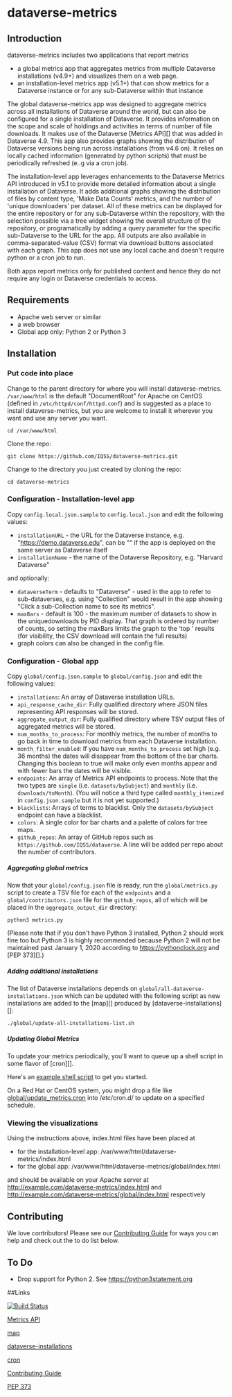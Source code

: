 # dataverse-metrics

## Introduction

dataverse-metrics includes two applications that report metrics

- a global metrics app that aggregates metrics from multiple Dataverse installations (v4.9+) and visualizes them on a web page.
- an installation-level metrics app (v5.1+) that can show metrics for a Dataverse instance or for any sub-Dataverse within that instance

The global dataverse-metrics app was designed to aggregate metrics across all installations of Dataverse around the world, but can also be configured for a single installation of Dataverse. It provides information on the scope and scale of holdings and activities in terms of number of file downloads.  It makes use of the Dataverse [Metrics API][] that was added in Dataverse 4.9. This app also provides graphs showing the distribution of Dataverse versions being run across installations (from v4.6 on). It relies on locally cached information (generated by python scripts) that must be periodically refreshed (e..g via a cron job).

The installation-level app leverages enhancements to the Dataverse Metrics API introduced in v5.1 to provide more detailed information about a single installation of Dataverse. It adds additional graphs showing the distribution of files by content type, 'Make Data Counts' metrics, and the number of 'unique downloaders' per dataset. All of these metrics can be displayed for the entire repository or for any sub-Dataverse within the repository, with the selection possible via a tree widget showing the overall structure of the repository, or programatically by adding a query parameter for the specific sub-Dataverse to the URL for the app. All outputs are also available in comma-separated-value (CSV) format via download buttons associated with each graph. This app does not use any local cache and doesn't require python or a cron job to run.

Both apps report metrics only for published content and hence they do not require any login or Dataverse credentials to access.

## Requirements

- Apache web server or similar
- a web browser
- Global app only: Python 2 or Python 3

## Installation

### Put code into place

Change to the parent directory for where you will install dataverse-metrics. `/var/www/html` is the default "DocumentRoot" for Apache on CentOS (defined in `/etc/httpd/conf/httpd.conf`) and is suggested as a place to install dataverse-metrics, but you are welcome to install it wherever you want and use any server you want.

    cd /var/www/html

Clone the repo:

    git clone https://github.com/IQSS/dataverse-metrics.git

Change to the directory you just created by cloning the repo:

    cd dataverse-metrics

### Configuration - Installation-level app

Copy `config.local.json.sample` to `config.local.json` and edit the following values:

- `installationURL` - the URL for the Dataverse instance, e.g. "https://demo.dataverse.edu", can be "" if the app is deployed on the same server as Dataverse itself
- `installationName` - the name of the Dataverse Repository, e.g. "Harvard Dataverse"

and optionally:

-  `dataverseTerm` - defaults to "Dataverse" - used in the app to refer to sub-dataverses, e.g. using "Collection" would result in the app showing "Click a sub-Collection name to see its metrics".
-  `maxBars` - default is 100 - the maximum number of datasets to show in the uniquedownloads by PID display. That graph is ordered by number of counts, so setting the maxBars limits the graph to the 'top <N>' results (for visibility, the CSV download will contain the full results)
- graph colors can also be changed in the config file.

### Configuration - Global app
Copy `global/config.json.sample` to `global/config.json` and edit the following values:

- `installations`: An array of Dataverse installation URLs.
- `api_response_cache_dir`: Fully qualified directory where JSON files representing API responses will be stored.
- `aggregate_output_dir`: Fully qualified directory where TSV output files of aggregated metrics will be stored.
- `num_months_to_process`: For monthly metrics, the number of months to go back in time to download metrics from each Dataverse installation.
- `month_filter_enabled`: If you have `num_months_to_process` set high (e.g. 36 months) the dates will disappear from the bottom of the bar charts. Changing this boolean to true will make only even months appear and with fewer bars the dates will be visible.
- `endpoints`: An array of Metrics API endpoints to process. Note that the two types are `single` (i.e. `datasets/bySubject`) and `monthly` (i.e. `downloads/toMonth`). (You will notice a third type called `monthly_itemized` in `config.json.sample` but it is not yet supported.)
- `blacklists`: Arrays of terms to blacklist. Only the `datasets/bySubject` endpoint can have a blacklist.
- `colors`: A single color for bar charts and a palette of colors for tree maps.
- `github_repos`: An array of GitHub repos such as `https://github.com/IQSS/dataverse`. A line will be added per repo about the number of contributors.

##### Aggregating global metrics

Now that your `global/config.json` file is ready, run the `global/metrics.py` script to create a TSV file for each of the `endpoints` and a `global/contributors.json` file for the `github_repos`, all of which will be placed in the `aggregate_output_dir` directory:

    python3 metrics.py

(Please note that if you don't have Python 3 installed, Python 2 should work fine too but Python 3 is highly recommended because Python 2 will not be maintained past January 1, 2020 according to https://pythonclock.org and [PEP 373][].)


##### Adding additional installations

The list of Dataverse installations depends on `global/all-dataverse-installations.json` which can be updated with the following script as new installations are added to the [map][] produced by [dataverse-installations][]:

    ./global/update-all-installations-list.sh

##### Updating Global Metrics

To update your metrics periodically, you'll want to queue up a shell script in some flavor of [cron][].

Here's an [example shell script](update_metrics.sh) to get you started.

On a Red Hat or CentOS system, you might drop a file like [global/update_metrics.cron](global/update_metrics.cron) into /etc/cron.d/ to update on a specified schedule.

### Viewing the visualizations

Using the instructions above, index.html files have been placed at 

- for the installation-level app: /var/www/html/dataverse-metrics/index.html
- for the global app: /var/www/html/dataverse-metrics/global/index.html 

and should be available on your Apache server at http://example.com/dataverse-metrics/index.html and http://example.com/dataverse-metrics/global/index.html respectively

## Contributing

We love contributors! Please see our [Contributing Guide](CONTRIBUTING.md) for ways you can help and check out the to do list below.

## To Do

- Drop support for Python 2. See https://python3statement.org

##Links

[![Build Status](https://travis-ci.org/IQSS/dataverse-metrics.svg?branch=master)](https://travis-ci.org/IQSS/dataverse-metrics)

[Metrics API](http://guides.dataverse.org/en/latest/api/metrics.html)

[map](https://dataverse.org/installations)

[dataverse-installations](https://github.com/IQSS/dataverse-installations)

[cron](https://en.wikipedia.org/wiki/Cron)

[Contributing Guide](CONTRIBUTING.md)

[PEP 373](https://www.python.org/dev/peps/pep-0373/)
